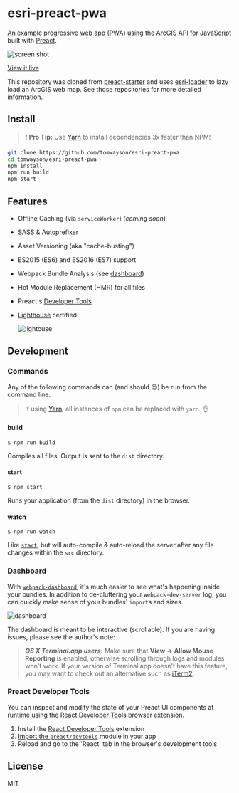 # esri-preact-pwa

An example [progressive web app (PWA)](https://developers.google.com/web/progressive-web-apps/) using the [ArcGIS API for JavaScript](https://developers.arcgis.com/javascript/) built with [Preact](https://github.com/developit/preact).

![screen shot](https://cloud.githubusercontent.com/assets/662944/25562231/11e24fc6-2d35-11e7-955d-cbd7d1eec46d.png)

[View it live](https://esri-preact-pwa.now.sh/)

This repository was cloned from  [preact-starter](https://github.com/lukeed/preact-starter) and uses [esri-loader](https://github.com/Esri/esri-loader/) to lazy load an ArcGIS web map. See those repositories for more detailed information.

## Install

> :exclamation: **Pro Tip:** Use [Yarn](https://yarnpkg.com/) to install dependencies 3x faster than NPM!

```sh
git clone https://github.com/tomwayson/esri-preact-pwa
cd tomwayson/esri-preact-pwa
npm install
npm run build
npm start
```

## Features

* Offline Caching (via `serviceWorker`) (*coming soon*)
* SASS & Autoprefixer
* Asset Versioning (aka "cache-busting")
* ES2015 (ES6) and ES2016 (ES7) support
* Webpack Bundle Analysis (see [dashboard](#dashboard))
* Hot Module Replacement (HMR) for all files
* Preact's [Developer Tools](#preact-developer-tools)
* [Lighthouse](https://github.com/GoogleChrome/lighthouse) certified

  ![lightouse](src/static/img/lighthouse.jpg)

## Development

### Commands

Any of the following commands can (and should :wink:) be run from the command line.

> If using [Yarn](https://yarnpkg.com/), all instances of `npm` can be replaced with `yarn`. :ok_hand:

#### build

```
$ npm run build
```

Compiles all files. Output is sent to the `dist` directory.

#### start

```
$ npm start
```

Runs your application (from the `dist` directory) in the browser.

#### watch

```
$ npm run watch
```

Like [`start`](#start), but will auto-compile & auto-reload the server after any file changes within the `src` directory.

### Dashboard

With [`webpack-dashboard`](https://github.com/FormidableLabs/webpack-dashboard), it's much easier to see what's happening inside your bundles. In addition to de-cluttering your `webpack-dev-server` log, you can quickly make sense of your bundles' `import`s and sizes.

![dashboard](src/static/img/dev-dash.jpg)

The dashboard is meant to be interactive (scrollable). If you are having issues, please see the author's note:

> ***OS X Terminal.app users:*** Make sure that **View → Allow Mouse Reporting** is enabled, otherwise scrolling through logs and modules won't work. If your version of Terminal.app doesn't have this feature, you may want to check out an alternative such as [iTerm2](https://www.iterm2.com/index.html).

### Preact Developer Tools

You can inspect and modify the state of your Preact UI components at runtime using the [React Developer Tools](https://github.com/facebook/react-devtools) browser extension.

1. Install the [React Developer Tools](https://github.com/facebook/react-devtools) extension
2. [Import the `preact/devtools`](src/index.js#L21) module in your app
3. Reload and go to the 'React' tab in the browser's development tools

## License

MIT

